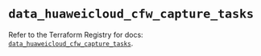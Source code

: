 # `data_huaweicloud_cfw_capture_tasks`

Refer to the Terraform Registry for docs: [`data_huaweicloud_cfw_capture_tasks`](https://registry.terraform.io/providers/huaweicloud/huaweicloud/1.71.1/docs/data-sources/cfw_capture_tasks).
